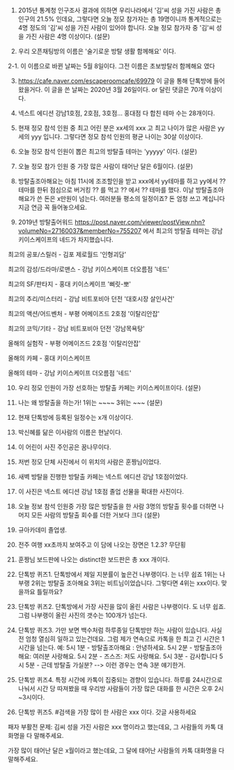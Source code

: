 1. 2015년 통계청 인구조사 결과에 의하면 우리나라에서 '김'씨 성을 가진 사람은 총 인구의 21.5% 인데요,
그렇다면 오늘 정모 참가자는 총 19명이니까 통계적으로는 4명 정도의 '김'씨 성을 가진 사람이 있어야 합니다. 
오늘 정모 참가자 중 '김'씨 성을 가진 사람은 4명 이상이다.  (설문)

2. 우리 오픈채팅방의 이름은 '술기로운 방탈 생활 함께해요' 이다.

2-1. 이 이름으로 바뀐 날짜는 5월 8일이다. 그전 이름은 초보방탈러 함께해요 였다

3. https://cafe.naver.com/escaperoomcafe/69979 이 글을 통해 단톡방에 들어왔을거다. 이 글을 쓴 날짜는 2020년 3월 26일이다. or 달린 댓글은 70개 이상이다.

4. 넥스트 에디션 강남1호점, 2호점, 3호점... 홍대점 다 합친 테마 수는 28개이다.

5. 현재 정모 참석 인원 중 최고 어린 분은 xx세의 xxx 고 최고 나이가 많은 사람은 yy세의 yyy 입니다. 그렇다면 정모 참석 인원의 평균 나이는 30살 이상이다.

6. 오늘 정모 참석 인원이 뽑은 최고의 방탈출 테마는 'yyyyy' 이다. (설문)

7. 오늘 정모 참가 인원 중 가장 많은 사람이 태어난 달은 6월이다. (설문)

8. 방탈출조아해요는 아침 11시에 조조할인을 받고 xxx에서 yy테마를 하고 yy에서 ?? 테마를 한뒤 점심으로 버거킹 ?? 를 먹고 ?? 에서 ?? 테마를 했다. 이날 방탈출조아해요가 쓴 돈은 x만원이 넘는다. 여러분들 평소의 일정이죠? 돈 엄청 쓰고 계십니다 지금 연금 꼭 들어놓으세요.

9. 2019년 방탈출어워드 https://post.naver.com/viewer/postView.nhn?volumeNo=27160037&memberNo=755207 에서 최고의 방탈출 테마는 강남 키이스케이프의 네드가 차지했습니다. 

최고의 공포/스릴러 - 김포 제로월드 '인형괴담'

최고의 감성/드라마/로맨스 - 강남 키이스케이프 더오름점 '네드'

최고의 SF/판타지 - 홍대 키이스케이프 '삐릿-뽀'

최고의 추리/미스터리 - 강남 비트포비아 던전 '대호시장 살인사건'

최고의 액션/어드벤처 - 부평 어메이즈드 2호점 '이탈리안잡'

최고의 코믹/기타 - 강남 비트포비아 던전 '강남목욕탕'

올해의 실험작 - 부평 어메이즈드 2호점 '이탈리안잡'

올해의 카페 - 홍대 키이스케이프

올해의 테마 - 강남 키이스케이프 더오름점 '네드'

10. 우리 정모 인원이 가장 선호하는 방탈출 카페는 키이스케이프이다. (설문)

11. 나는 왜 방탈출을 하는가! 1위는 ~~~~ 3위는 ~~~  (설문)

12. 현재 단톡방에 등록된 일정수는 x개 이상이다. 

13. 박신혜를 닮은 이사람의 이름은 현날이다.

14. 이 어린이 사진 주인공은 꿈나무이다.

15. 저번 정모 단체 사진에서 이 위치의 사람은 훈짱님이었다.

16. 새벽 방탈을 진행한 방탈출 카페는 넥스트 에디션 강남 1호점이었다.

17. 이 사진은 넥스트 에디션 강남 1호점 졸업 선물을 확대한 사진이다.

18. 오늘 정보 참석 인원중 가장 많은 방탈출을 한 사람 3명의 방탈출 횟수를 더하면 나머지 모든 사람의 방탈출 회수를 더한 거보다 크다 (설문)

19. 규아카데미 졸업생.

20. 전주 여행 xx초까지 보여주고 이 담에 나오는 장면은 1.2.3? 무단횡

21. 훈짱님 보드판에 나오는 distinct한 보드판은 총 xxx 개이다.

22. 단톡방 퀴즈1. 단톡방에서 제일 지분률이 높은건 나부랭이다. 는 너무 쉽죠 1위는 나부랭 2위는 방탈출 조아해요 3위는 비트님이었습니다. 그렇다면 4위는 xxx이다. 맞을까요 틀릴까요?

23. 단톡방 퀴즈2. 단톡방에서 가장 사진을 많이 올린 사람은 나부랭이다. 도 너무 쉽죠. 그럼 나부랭이 올린 사진의 갯수는 100개가 넘는다.

24. 단톡방 퀴즈3. 가만 보면 백수처럼 하루종일 단톡방만 하는 사람이 있습니다. 사실 전 엄청 열심히 일하고 있는건데요. 그럼 제가 연속으로 카톡을 한 최고 긴 시간은 1시간을 넘는다. 예: 5시 1분 - 방탈출조아해요 : 안녕하세요. 5시 2분 - 방탈출조아해요: 여러분 사랑해요. 5시 2분 - 즈스즈: 저도 사랑해요. 5시 3분 - 감사합니다 5시 5분 - 근데 방탈출 가실분? --> 이런 경우는 연속 3분 얘기한거.

25. 단톡방 퀴즈4. 특정 시간에 카톡이 집중되는 경향이 있습니다. 하루를 24시간으로 나눠서 시간 당 따져봤을 때 우리방 사람들이 가장 많은 대화를 한 시간은 오후 2시~3시이다.

26. 단톡방 퀴즈5. #검색을 가장 많이 한 사람은 xxx 이다. 갓글 사용하세요




패자 부활전 문제: 김씨 성을 가진 사람은 xxx 명이라고 했는데요, 그 사람들의 카톡 대화명을 다 말해주세요.

가장 많이 태어난 달은 x월이라고 했는데요, 그 달에 태어난 사람들의 카톡 대화명을 다 말해주세요.



